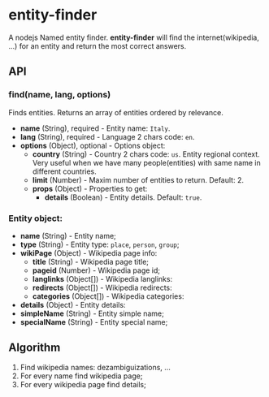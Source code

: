 # entity-finder

A nodejs Named entity finder. **entity-finder** will find the internet(wikipedia, ...) for an entity and return the most correct answers.


## API

### find(name, lang, options)

Finds entities. Returns an array of entities ordered by relevance.

- **name** (String), required - Entity name: `Italy`.
- **lang** (String), required - Language 2 chars code: `en`.
- **options** (Object), optional - Options object:
  - **country** (String) - Country 2 chars code: `us`. Entity regional context. Very useful when we have many people(entities) with same name in different countries.
  - **limit** (Number) - Maxim number of entities to return. Default: 2.
  - **props** (Object) - Properties to get:
    - **details** (Boolean) - Entity details. Default: `true`.

### Entity object:

- **name** (String) - Entity name;
- **type** (String) - Entity type: `place`, `person`, `group`;
- **wikiPage** (Object) - Wikipedia page info:
  - **title** (String) - Wikipedia page title;
  - **pageid** (Number) - Wikipedia page id;
  - **langlinks** (Object[]) - Wikipedia langlinks:
  - **redirects** (Object[]) - Wikipedia redirects:
  - **categories** (Object[]) - Wikipedia categories:
- **details** (Object) - Entity details:
- **simpleName** (String) - Entity simple name;
- **specialName** (String) - Entity special name;


## Algorithm

1. Find wikipedia names: dezambiguizations, ...
2. For every name find wikipedia page;
3. For every wikipedia page find details;
